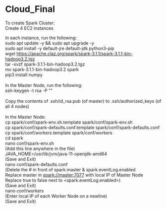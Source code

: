 # Cloud_Final

To create Spark Cluster:<br/>
Create 4 EC2 instances<br/>

In each instance, run the following:<br/>
sudo apt update -y && sudo apt upgrade -y<br/>
sudo apt install -y default-jre default-jdk python3-pip<br/>
wget https://apache.claz.org/spark/spark-3.1.1/spark-3.1.1-bin-hadoop3.2.tgz<br/>
tar -xvzf spark-3.1.1-bin-hadoop3.2.tgz<br/>
mv spark-3.1.1-bin-hadoop3.2 spark<br/>
pip3 install numpy<br/>
<br/>
In the Master Node, run the following:<br/>
ssh-keygen -t rsa -P ""<br/>
<br/>
Copy the contents of .ssh/id_rsa.pub (of master) to .ssh/authorized_keys (of all 4 nodes)<br/>
<br/>
In the Master Node:<br/>
cp spark/conf/spark-env.sh.template spark/conf/spark-env.sh<br/>
cp spark/conf/spark-defaults.conf.template spark/conf/spark-defaults.conf<br/>
cp spark/conf/workers.template spark/conf/workers<br/>
cd spark<br/>
nano conf/spark-env.sh<br/>
  (Add this line anywhere in the file)<tab/><br/>
  JAVA_HOME=/usr/lib/jvm/java-11-openjdk-amd64<br/>
  (Save and Exit)<br/>
nano conf/spark-defaults.conf<br/>
  (Delete the # in front of spark.master & spark.eventLog.enabled<br/>
   Replace master in <spark://master:7077> with local IP of Master Node<br/>
   Replace true to false next to <spark.eventLog.enabled>)<br/>
   (Save and Exit)<br/>
nano conf/workers<br/>
  (Enter local IP of each Worker Node on a newline)<br/>
  (Save and Exit)<br/>
